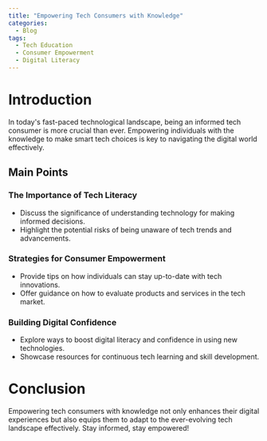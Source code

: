 ```yaml
---
title: "Empowering Tech Consumers with Knowledge"
categories:
  - Blog
tags:
  - Tech Education
  - Consumer Empowerment
  - Digital Literacy
---
```


# Introduction
In today's fast-paced technological landscape, being an informed tech consumer is more crucial than ever. Empowering individuals with the knowledge to make smart tech choices is key to navigating the digital world effectively.

## Main Points
### The Importance of Tech Literacy
- Discuss the significance of understanding technology for making informed decisions.
- Highlight the potential risks of being unaware of tech trends and advancements.

### Strategies for Consumer Empowerment
- Provide tips on how individuals can stay up-to-date with tech innovations.
- Offer guidance on how to evaluate products and services in the tech market.

### Building Digital Confidence
- Explore ways to boost digital literacy and confidence in using new technologies.
- Showcase resources for continuous tech learning and skill development.

# Conclusion
Empowering tech consumers with knowledge not only enhances their digital experiences but also equips them to adapt to the ever-evolving tech landscape effectively. Stay informed, stay empowered!